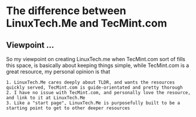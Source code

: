 # The difference between LinuxTech.Me and TecMint.com
## Viewpoint ...
  So my viewpoint on creating LinuxTech.me when TecMint.com sort of fills this space, is basically about keeping things simple, while TecMint.com is a great resource, my personal opinion is that
  
    1. LinuxTech.Me cares deeply about TLDR, and wants the resources quickly served, TecMint.com is guide-orientated and pretty thorough
    2. I have no issue with TecMint.com, and personally love the resource, and link to it at LinuxTech.Me
    3. Like a "start page", LinuxTech.Me is purposefully built to be a starting point to get to other deeper resources
    
    
